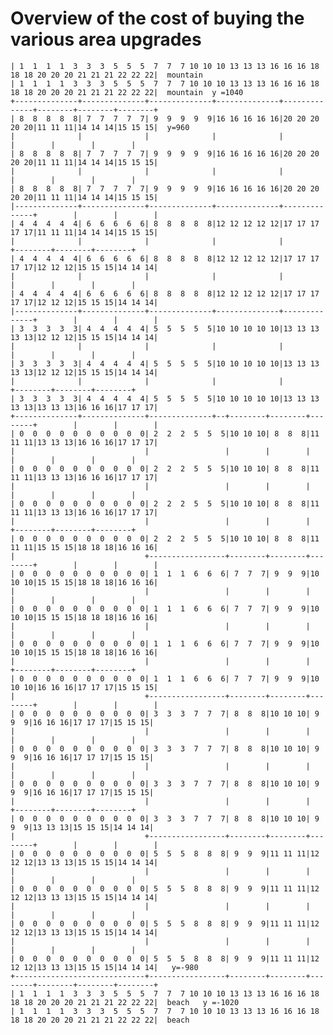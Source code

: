 # Overview of the cost of buying the various area upgrades



    | 1  1  1  1  3  3  3  5  5  5  7  7  7 10 10 10 13 13 13 16 16 16 18 18 18 20 20 20 21 21 21 22 22 22|  mountain 
    | 1  1  1  1  3  3  3  5  5  5  7  7  7 10 10 10 13 13 13 16 16 16 18 18 18 20 20 20 21 21 21 22 22 22|  mountain  y =1040 
    +--------------+--------------+--------------+--------------+--------------+--------+--------+--------+
    | 8  8  8  8  8| 7  7  7  7  7| 9  9  9  9  9|16 16 16 16 16|20 20 20 20 20|11 11 11|14 14 14|15 15 15|  y=960
    |              |              |              |              |              |        |        |        |
    | 8  8  8  8  8| 7  7  7  7  7| 9  9  9  9  9|16 16 16 16 16|20 20 20 20 20|11 11 11|14 14 14|15 15 15|
    |              |              |              |              |              |        |        |        |
    | 8  8  8  8  8| 7  7  7  7  7| 9  9  9  9  9|16 16 16 16 16|20 20 20 20 20|11 11 11|14 14 14|15 15 15|
    |--------------+--------------+--------------+--------------+--------------+        |        |        |
    | 4  4  4  4  4| 6  6  6  6  6| 8  8  8  8  8|12 12 12 12 12|17 17 17 17 17|11 11 11|14 14 14|15 15 15|
    |              |              |              |              |              +--------+--------+--------+
    | 4  4  4  4  4| 6  6  6  6  6| 8  8  8  8  8|12 12 12 12 12|17 17 17 17 17|12 12 12|15 15 15|14 14 14|
    |              |              |              |              |              |        |        |        |
    | 4  4  4  4  4| 6  6  6  6  6| 8  8  8  8  8|12 12 12 12 12|17 17 17 17 17|12 12 12|15 15 15|14 14 14|
    |--------------+--------------+--------------+--------------+--------------+        |        |        |
    | 3  3  3  3  3| 4  4  4  4  4| 5  5  5  5  5|10 10 10 10 10|13 13 13 13 13|12 12 12|15 15 15|14 14 14|
    |              |              |              |              |              |        |        |        |
    | 3  3  3  3  3| 4  4  4  4  4| 5  5  5  5  5|10 10 10 10 10|13 13 13 13 13|12 12 12|15 15 15|14 14 14|
    |              |              |              |              |              +--------+--------+--------+
    | 3  3  3  3  3| 4  4  4  4  4| 5  5  5  5  5|10 10 10 10 10|13 13 13 13 13|13 13 13|16 16 16|17 17 17|
    +--------------+--------------+--------------+--+--------+--------+--------+        |        |        |
    | 0  0  0  0  0  0  0  0  0  0| 2  2  2  5  5  5|10 10 10| 8  8  8|11 11 11|13 13 13|16 16 16|17 17 17|
    |                             |                 |        |        |        |        |        |        |
    | 0  0  0  0  0  0  0  0  0  0| 2  2  2  5  5  5|10 10 10| 8  8  8|11 11 11|13 13 13|16 16 16|17 17 17|
    |                             |                 |        |        |        |        |        |        |
    | 0  0  0  0  0  0  0  0  0  0| 2  2  2  5  5  5|10 10 10| 8  8  8|11 11 11|13 13 13|16 16 16|17 17 17|
    |                             |                 |        |        |        +--------+--------+--------+
    | 0  0  0  0  0  0  0  0  0  0| 2  2  2  5  5  5|10 10 10| 8  8  8|11 11 11|15 15 15|18 18 18|16 16 16|
    |                             +-----------------+--------+--------+--------+        |        |        |
    | 0  0  0  0  0  0  0  0  0  0| 1  1  1  6  6  6| 7  7  7| 9  9  9|10 10 10|15 15 15|18 18 18|16 16 16|
    |                             |                 |        |        |        |        |        |        |
    | 0  0  0  0  0  0  0  0  0  0| 1  1  1  6  6  6| 7  7  7| 9  9  9|10 10 10|15 15 15|18 18 18|16 16 16|
    |                             |                 |        |        |        |        |        |        |
    | 0  0  0  0  0  0  0  0  0  0| 1  1  1  6  6  6| 7  7  7| 9  9  9|10 10 10|15 15 15|18 18 18|16 16 16|
    |                             |                 |        |        |        +--------+--------+--------+
    | 0  0  0  0  0  0  0  0  0  0| 1  1  1  6  6  6| 7  7  7| 9  9  9|10 10 10|16 16 16|17 17 17|15 15 15|
    |                             +-----------------+--------+--------+--------+        |        |        |
    | 0  0  0  0  0  0  0  0  0  0| 3  3  3  7  7  7| 8  8  8|10 10 10| 9  9  9|16 16 16|17 17 17|15 15 15|
    |                             |                 |        |        |        |        |        |        |
    | 0  0  0  0  0  0  0  0  0  0| 3  3  3  7  7  7| 8  8  8|10 10 10| 9  9  9|16 16 16|17 17 17|15 15 15|
    |                             |                 |        |        |        |        |        |        |
    | 0  0  0  0  0  0  0  0  0  0| 3  3  3  7  7  7| 8  8  8|10 10 10| 9  9  9|16 16 16|17 17 17|15 15 15|
    |                             |                 |        |        |        +--------+--------+--------+
    | 0  0  0  0  0  0  0  0  0  0| 3  3  3  7  7  7| 8  8  8|10 10 10| 9  9  9|13 13 13|15 15 15|14 14 14|
    |                             +-----------------+--------+--------+--------+        |        |        |
    | 0  0  0  0  0  0  0  0  0  0| 5  5  5  8  8  8| 9  9  9|11 11 11|12 12 12|13 13 13|15 15 15|14 14 14|
    |                             |                 |        |        |        |        |        |        |
    | 0  0  0  0  0  0  0  0  0  0| 5  5  5  8  8  8| 9  9  9|11 11 11|12 12 12|13 13 13|15 15 15|14 14 14|
    |                             |                 |        |        |        |        |        |        |
    | 0  0  0  0  0  0  0  0  0  0| 5  5  5  8  8  8| 9  9  9|11 11 11|12 12 12|13 13 13|15 15 15|14 14 14|
    |                             |                 |        |        |        |        |        |        |
    | 0  0  0  0  0  0  0  0  0  0| 5  5  5  8  8  8| 9  9  9|11 11 11|12 12 12|13 13 13|15 15 15|14 14 14|   y=-980
    +-----------------------------+-----------------+--------+--------+--------+--------+--------+--------+
    | 1  1  1  1  3  3  3  5  5  5  7  7  7 10 10 10 13 13 13 16 16 16 18 18 18 20 20 20 21 21 21 22 22 22|  beach   y =-1020 
    | 1  1  1  1  3  3  3  5  5  5  7  7  7 10 10 10 13 13 13 16 16 16 18 18 18 20 20 20 21 21 21 22 22 22|  beach 

